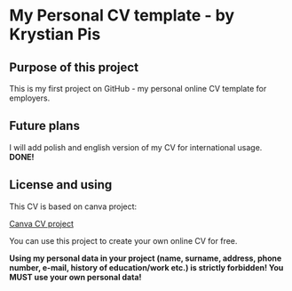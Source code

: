 # My Personal CV template - by Krystian Pis

## Purpose of this project

This is my first project on GitHub - my personal online CV template for employers.

## Future plans

I will add polish and english version of my CV for international usage. **DONE!**

## License and using

This CV is based on canva project:

[Canva CV project](https://www.canva.com/pl_pl/szablony/EAENRuxJdsg-ciemne-fioletowe-kobieta-zdj-cie-obs-uga-klienta-cv/)

You can use this project to create your own online CV for free.

**Using my personal data in your project (name, surname, address, phone number, e-mail, history of education/work etc.) is strictly forbidden! You MUST use your own personal data!**